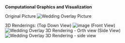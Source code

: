 **Computational Graphics and Visualization**



Original Picture
![Wedding Overlay Picture](https://github.com/user-attachments/assets/f6e26690-31bf-4964-8294-62cf457f43ab)

3D Renderings:
(Top Down View)
![image](https://github.com/user-attachments/assets/f6ab05b4-3b6c-497b-8f72-7c759ee7813f)
(Front View)
![Wedding Overlay 3D Rendering - Orth view](https://github.com/user-attachments/assets/fc212917-fd36-46f9-8ba3-659f992c6221)
(Side View)
![Wedding Overlay 3D Rendering - side view](https://github.com/user-attachments/assets/98035f38-b160-4dcb-9a99-473567396b35)
